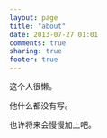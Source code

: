 ```yaml
---
layout: page
title: "about"
date: 2013-07-27 01:01
comments: true
sharing: true
footer: true
---
```

这个人很懒。

他什么都没有写。

也许将来会慢慢加上吧。